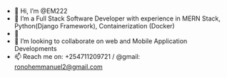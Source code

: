 - 👋 Hi, I’m @EM222
- 👀 I’m a Full Stack Software Developer with experience in MERN Stack, Python(Django Framework), Containerization (Docker)
- 🌱 
- 💞️ I’m looking to collaborate on web and Mobile Application Developments
- 📫 Reach me on: +254711209721 / @gmail: ronohemmanuel2@gmail.com

<!---
EM222/EM222 is a ✨ special ✨ repository because its `README.md` (this file) appears on your GitHub profile.
You can click the Preview link to take a look at your changes.
--->
